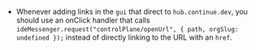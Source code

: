 - Whenever adding links in the `gui` that direct to `hub.continue.dev`, you should use an onClick handler that calls `ideMessenger.request("controlPlane/openUrl", { path, orgSlug: undefined });` instead of directly linking to the URL with an `href`.

